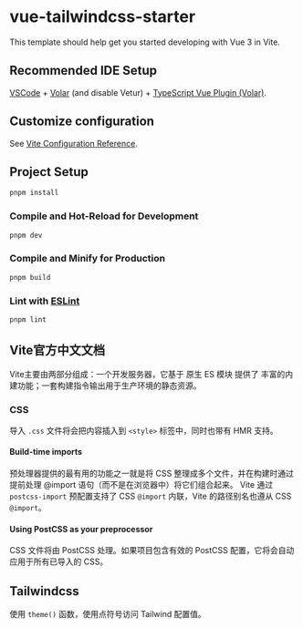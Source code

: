 # vue-tailwindcss-starter

This template should help get you started developing with Vue 3 in Vite.

## Recommended IDE Setup

[VSCode](https://code.visualstudio.com/) + [Volar](https://marketplace.visualstudio.com/items?itemName=Vue.volar) (and disable Vetur) + [TypeScript Vue Plugin (Volar)](https://marketplace.visualstudio.com/items?itemName=Vue.vscode-typescript-vue-plugin).

## Customize configuration

See [Vite Configuration Reference](https://vitejs.dev/config/).

## Project Setup

```sh
pnpm install
```

### Compile and Hot-Reload for Development

```sh
pnpm dev
```

### Compile and Minify for Production

```sh
pnpm build
```

### Lint with [ESLint](https://eslint.org/)

```sh
pnpm lint
```

## Vite官方中文文档

Vite主要由两部分组成：一个开发服务器，它基于 原生 ES 模块 提供了 丰富的内建功能；一套构建指令输出用于生产环境的静态资源。

### CSS

导入 `.css` 文件将会把内容插入到 `<style>` 标签中，同时也带有 HMR 支持。

#### Build-time imports

预处理器提供的最有用的功能之一就是将 CSS 整理成多个文件，并在构建时通过提前处理 @import 语句（而不是在浏览器中）将它们组合起来。
Vite 通过 `postcss-import` 预配置支持了 CSS `@import` 内联，Vite 的路径别名也遵从 CSS `@import`。

#### Using PostCSS as your preprocessor

CSS 文件将由 PostCSS 处理。如果项目包含有效的 PostCSS 配置，它将会自动应用于所有已导入的 CSS。

## Tailwindcss

使用 `theme()` 函数，使用点符号访问 Tailwind 配置值。
